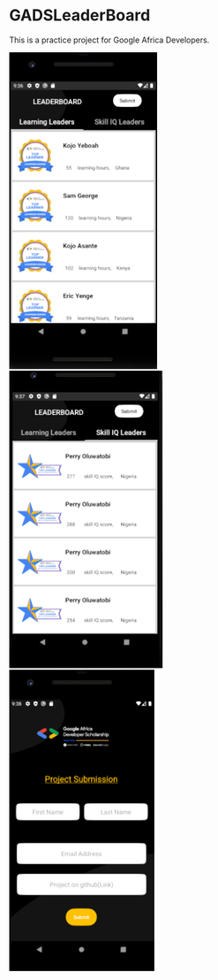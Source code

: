 # GADSLeaderBoard
This is  a practice project for Google Africa Developers.

![Leadership](https://github.com/Zelealem21/GADSLeaderboard/blob/master/app/src/main/res/drawable/Screenshot_1.png)
![Skills IQ](https://github.com/Zelealem21/GADSLeaderboard/blob/master/app/src/main/res/drawable/Screenshot_2.png)
![Submitting](https://github.com/Zelealem21/GADSLeaderboard/blob/master/app/src/main/res/drawable/Screenshot_3.png)
